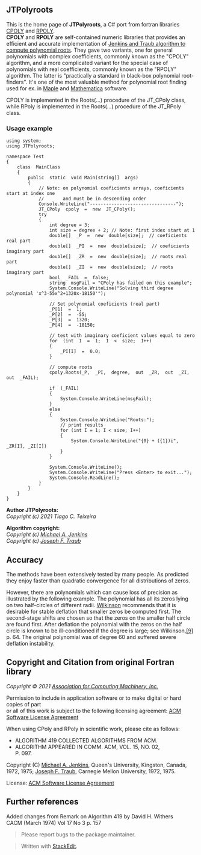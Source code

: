 ﻿## JTPolyroots  
  
  
This is the home page of **JTPolyroots**, a C# port from fortran libraries [CPOLY](https://calgo.acm.org/419.gz) and [RPOLY](https://calgo.acm.org/493.gz).  
**CPOLY** and **RPOLY** are self-contained numeric libraries that provides an efficient and accurate implementation of [Jenkins and Traub algorithm to compute polynomial roots](https://en.wikipedia.org/wiki/Jenkins%E2%80%93Traub_algorithm). 
They gave two variants, one for general polynomials with complex coefficients, commonly known as the "CPOLY" algorithm, and a more complicated variant for the special case of polynomials with real coefficients, commonly known as the "RPOLY" algorithm. The latter is "practically a standard in black-box polynomial root-finders".
It's one of the most valuable method for polynomial root finding used for ex. in [Maple](https://www.maplesoft.com/) and [Mathematica](https://www.wolfram.com/mathematica/) software.

CPOLY is implemented in the Roots(...) procedure of the JT_CPoly class, while RPoly is implemented in the Roots(...) procedure of the JT_RPoly class.

### Usage example

    using system;
    using JTPolyroots;
    
    namespace Test
    {
        class  MainClass  
        {
            public  static  void Main(string[]  args)  
            {  
                // Note: on polynomial coeficients arrays, coeficients start at index one 
                //       and must be in descending order
                Console.WriteLine("--------------------------------");  
                JT_CPoly  cpoly  =  new  JT_CPoly();  
                try  
                {  
                    int degree = 3;
                    int size = degree + 2; // Note: first index start at 1
                    double[]  _P  =  new  double[size];  // coeficients real part
                    double[]  _PI  =  new  double[size];  // coeficients imaginary part
                    double[]  _ZR  =  new  double[size];  // roots real part
                    double[]  _ZI  =  new  double[size];  // roots imaginary part
                    bool  _FAIL  =  false;  
                    string  msgFail = "CPoly has failed on this example";  
                    System.Console.WriteLine("Solving third degree polynomial 'x^3-55x^2+1320x-18150'");  
                    
                    // Set polynomial coeficients (real part)
                    _P[1]  =  1;  
                    _P[2]  =  -55;  
                    _P[3]  =  1320;  
                    _P[4]  =  -18150;  
            
                    // test with imaginary coeficient values equal to zero
                    for  (int  I  =  1;  I  <  size;  I++) 
                    {  
                        _PI[I]  =  0.0;  
                    }  
  
                    // compute roots
                    cpoly.Roots(_P,  _PI,  degree,  out  _ZR,  out  _ZI,  out  _FAIL);

                    if  (_FAIL)  
                    {  
                        System.Console.WriteLine(msgFail);  
                    }
                    else
                    {   
                        System.Console.WriteLine("Roots:");
                        // print results
                        for (int I = 1; I < size; I++)
                        {
                            System.Console.WriteLine("{0} + ({1})i", _ZR[I], _ZI[I])
                        }
                    }           
            
                    System.Console.WriteLine();
                    System.Console.WriteLine("Press <Enter> to exit..."); 
                    System.Console.ReadLine();
                }
            }
        }
    }
  
    
**Author JTPolyroots:**  
<i>Copyright (c) 2021 Tiago C. Teixeira</i>  
  
**Algorithm copyright:**  
<i>Copyright (c) [Michael A. Jenkins](https://research.cs.queensu.ca/home/maj/)</i>  
<i>Copyright (c) [Joseph F. Traub](http://dli.library.cmu.edu/traub/)</i>

## Accuracy  
  
The methods have been extensively tested by many people. As predicted they enjoy faster than quadratic convergence for all distributions of zeros.

However, there are polynomials which can cause loss of precision as illustrated by the following example. The polynomial has all its zeros lying on two half-circles of different radii. [Wilkinson](https://en.wikipedia.org/wiki/James_H._Wilkinson "James H. Wilkinson") recommends that it is desirable for stable deflation that smaller zeros be computed first. The second-stage shifts are chosen so that the zeros on the smaller half circle are found first. After deflation the polynomial with the zeros on the half circle is known to be ill-conditioned if the degree is large; see Wilkinson,[[9]](https://en.wikipedia.org/wiki/Jenkins%E2%80%93Traub_algorithm#cite_note-9) p. 64. The original polynomial was of degree 60 and suffered severe deflation instability.
  
## Copyright and Citation from original Fortran library  

<i>Copyright © 2021 [Association for Computing Machinery, Inc.](https://www.acm.org/)  </i>

Permission to include in application software or to make digital or hard copies of part  
or all of this work is subject to the following licensing agreement:
[ACM Software License Agreement](https://www.acm.org/publications/policies/software-copyright-notice)

When using CPoly and RPoly in scientific work, please cite as follows:  

* ALGORITHM 419 COLLECTED ALGORITHMS FROM ACM.  
* ALGORITHM APPEARED IN COMM. ACM, VOL. 15, NO. 02,  
P. 097.  
 

Copyright (C) [Michael A. Jenkins](https://research.cs.queensu.ca/home/maj/), Queen's University, Kingston, Canada, 1972, 1975; [Joseph F. Traub](http://dli.library.cmu.edu/traub/), Carnegie Mellon University, 1972, 1975.  
  
License: [ACM Software License Agreement](https://www.acm.org/publications/policies/software-copyright-notice)
  

## Further references  
  
Added changes from Remark on Algorithm 419 by David H. Withers  
CACM (March 1974) Vol 17 No 3 p. 157
  
  
> Please report bugs to the package maintainer.  
  
> Written with [StackEdit](https://stackedit.io/).
